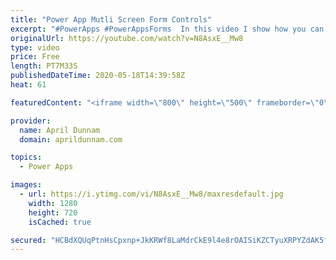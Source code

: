 ```yaml
---
title: "Power App Mutli Screen Form Controls"
excerpt: "#PowerApps #PowerAppsForms  In this video I show how you can break out a form control over multiple screens. This helps provide a better User Experience by reducing scrolling."
originalUrl: https://youtube.com/watch?v=N8AsxE__Mw8
type: video
price: Free
length: PT7M33S
publishedDateTime: 2020-05-18T14:39:58Z
heat: 61

featuredContent: "<iframe width=\"800\" height=\"500\" frameborder=\"0\" src=\"https://www.youtube.com/embed/N8AsxE__Mw8\" allow=\"accelerometer; autoplay; encrypted-media; gyroscope; picture-in-picture\" allowfullscreen></iframe>"

provider:
  name: April Dunnam
  domain: aprildunnam.com

topics:
  - Power Apps

images:
  - url: https://i.ytimg.com/vi/N8AsxE__Mw8/maxresdefault.jpg
    width: 1280
    height: 720
    isCached: true

secured: "HCBdXQUqPtnHsCpxnp+JkKRWf8LaMdrCkE9l4e8rOAISiKZCTyuXRPYZdAK5f7i57U+1wb2kSeePxrOvNq/2kjkTk58obxmRMvMCflt+HqUkCz1YKgzfSK6B+A9U0cxBhMBXHAwHBg00Ah9COtC9/EYp1pCgvicKuOUdlf32eD5rKnAh300xP40if8MT6XmY9KNIF/VkKzDtjlnJ2ZbxEeVa5FV3v4HcyW3OFI6gZZvEkYTBo/5h5ic89rp3xI4ZLmzyzdn5RgdeFfu+TTJjZP+1N/8lNcyrZLzTKeu/24ZJ3su+6UhRsbKKbf0/66BWXda5MLsSwEA21+MTo9S2gwOxi5dZ+MwpB5NMyj+TVNS76luoZT2c+NoWCrFY71H0Z88TLBZf8fMWxp9mHXXsP8NHVknFuBf4kfUwHnr+9lM=;2mUiHz+CQp+Q8Z/Gu9MhOw=="
---
```


